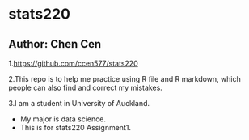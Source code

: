 # stats220
## Author: Chen Cen

1.https://github.com/ccen577/stats220

2.This repo is to help me practice using R file and R markdown, which people can also find and correct my mistakes.

3.I am a student in University of Auckland.
  - My major is data science.
  - This is for stats220 Assignment1.
